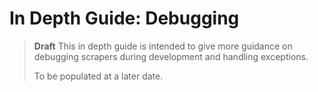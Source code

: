 # In Depth Guide: Debugging

> **Draft**
> This in depth guide is intended to give more guidance on debugging scrapers during development and handling exceptions.
>
>To be populated at a later date.
